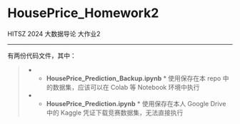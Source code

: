 # HousePrice_Homework2
HITSZ 2024 大数据导论 大作业2

---

有两份代码文件，其中：
> * * **HousePrice_Prediction_Backup.ipynb** * 使用保存在本 repo 中的数据集，应该可以在 Colab 等 Notebook 环境中执行
> * * **HousePrice_Prediction.ipynb** * 使用保存在本人 Google Drive 中的 Kaggle 凭证下载竞赛数据集，无法直接执行
